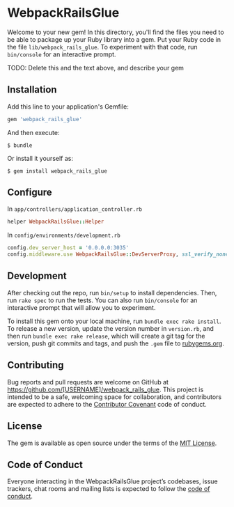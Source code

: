# WebpackRailsGlue

Welcome to your new gem! In this directory, you'll find the files you need to be able to package up your Ruby library into a gem. Put your Ruby code in the file `lib/webpack_rails_glue`. To experiment with that code, run `bin/console` for an interactive prompt.

TODO: Delete this and the text above, and describe your gem

## Installation

Add this line to your application's Gemfile:

```ruby
gem 'webpack_rails_glue'
```

And then execute:

    $ bundle

Or install it yourself as:

    $ gem install webpack_rails_glue

## Configure

In `app/controllers/application_controller.rb`

```ruby
helper WebpackRailsGlue::Helper
```

In `config/environments/development.rb`

```ruby
config.dev_server_host = '0.0.0.0:3035'
config.middleware.use WebpackRailsGlue::DevServerProxy, ssl_verify_none: true
```

## Development

After checking out the repo, run `bin/setup` to install dependencies. Then, run `rake spec` to run the tests. You can also run `bin/console` for an interactive prompt that will allow you to experiment.

To install this gem onto your local machine, run `bundle exec rake install`. To release a new version, update the version number in `version.rb`, and then run `bundle exec rake release`, which will create a git tag for the version, push git commits and tags, and push the `.gem` file to [rubygems.org](https://rubygems.org).

## Contributing

Bug reports and pull requests are welcome on GitHub at https://github.com/[USERNAME]/webpack_rails_glue. This project is intended to be a safe, welcoming space for collaboration, and contributors are expected to adhere to the [Contributor Covenant](http://contributor-covenant.org) code of conduct.

## License

The gem is available as open source under the terms of the [MIT License](https://opensource.org/licenses/MIT).

## Code of Conduct

Everyone interacting in the WebpackRailsGlue project’s codebases, issue trackers, chat rooms and mailing lists is expected to follow the [code of conduct](https://github.com/[USERNAME]/webpack_rails_glue/blob/master/CODE_OF_CONDUCT.md).

